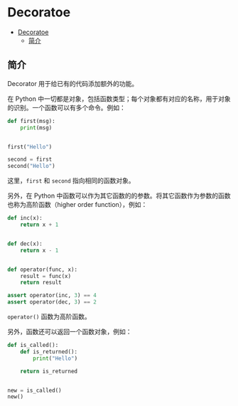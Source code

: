# Decoratoe

- [Decoratoe](#decoratoe)
  - [简介](#简介)

## 简介

Decorator 用于给已有的代码添加额外的功能。

在 Python 中一切都是对象，包括函数类型；每个对象都有对应的名称，用于对象的识别。一个函数可以有多个命令。例如：
```py
def first(msg):
    print(msg)


first("Hello")

second = first
second("Hello")
```

这里，`first` 和 `second` 指向相同的函数对象。

另外，在 Python 中函数可以作为其它函数的的参数。将其它函数作为参数的函数也称为高阶函数（higher order function），例如：
```py
def inc(x):
    return x + 1


def dec(x):
    return x - 1


def operator(func, x):
    result = func(x)
    return result

assert operator(inc, 3) == 4
assert operator(dec, 3) == 2
```

`operator()` 函数为高阶函数。

另外，函数还可以返回一个函数对象，例如：
```py
def is_called():
    def is_returned():
        print("Hello")

    return is_returned


new = is_called()
new()
```
